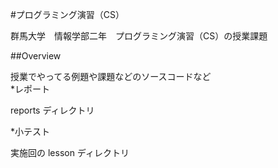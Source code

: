 #プログラミング演習（CS）

群馬大学　情報学部二年　プログラミング演習（CS）の授業課題

##Overview

授業でやってる例題や課題などのソースコードなど  
\*レポート

reports ディレクトリ

\*小テスト

実施回の lesson ディレクトリ
